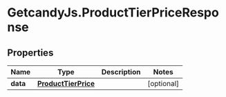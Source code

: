 # GetcandyJs.ProductTierPriceResponse

## Properties

Name | Type | Description | Notes
------------ | ------------- | ------------- | -------------
**data** | [**ProductTierPrice**](ProductTierPrice.md) |  | [optional] 


